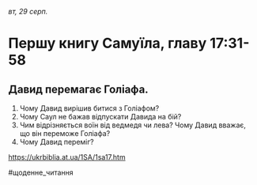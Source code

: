 
_вт, 29 серп._

# Першу книгу Самуїла, главу 17:31-58

## Давид перемагає Голіафа.
1. Чому Давид вирішив битися з Голіафом?
2. Чому Саул не бажав відпускати Давида на бій?
3. Чим відрізняється воїн від ведмедя чи лева? Чому Давид вважає, що він переможе Голіафа?
4. Чому Давид переміг?

https://ukrbiblia.at.ua/1SA/1sa17.htm 

#щоденне_читання
